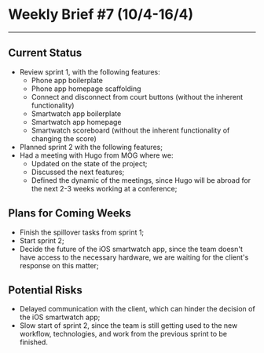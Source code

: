 # Weekly Brief #7 (10/4-16/4)
-----------

## Current Status
- Review sprint 1, with the following features:
    - Phone app boilerplate
    - Phone app homepage scaffolding
    - Connect and disconnect from court buttons (without the inherent functionality)
    - Smartwatch app boilerplate
    - Smartwatch app homepage
    - Smartwatch scoreboard (without the inherent functionality of changing the score)
- Planned sprint 2 with the following features;
- Had a meeting with Hugo from MOG where we:
    - Updated on the state of the project;
    - Discussed the next features;
    - Defined the dynamic of the meetings, since Hugo will be abroad for the next 2-3 weeks working at a conference;


    


## Plans for Coming Weeks
- Finish the spillover tasks from sprint 1;
- Start sprint 2;
- Decide the future of the iOS smartwatch app, since the team doesn't have access to the necessary hardware, we are waiting for the client's response on this matter;

## Potential Risks
- Delayed communication with the client, which can hinder the decision of the iOS smartwatch app;
- Slow start of sprint 2, since the team is still getting used to the new workflow, technologies, and work from the previous sprint to be finished.
